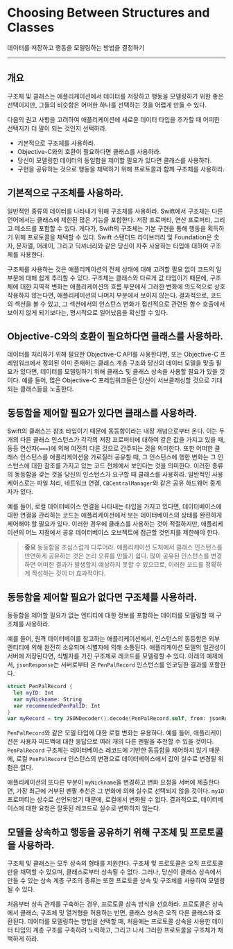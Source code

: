 # Choosing Between Structures and Classes

데이터를 저장하고 행동을 모델링하는 방법을 결정하기

---

## 개요

구조체 및 클래스는 애플리케이션에서 데이터를 저장하고 행동을 모델링하기 위한 좋은 선택이지만, 그들의 비슷함은 어떠한 하나를 선택하는 것을 어렵게 만들 수 있다.

다음의 권고 사항을 고려하여 애플리케이션에 새로운 데이터 타입을 추가할 때 어떠한 선택지가 더 말이 되는 것인지 선택하라.

- 기본적으로 구조체를 사용하라.
- Objective-C와의 호환이 필요하다면 클래스를 사용하라.
- 당신이 모델링한 데이터의 동일함을 제어할 필요가 있다면 클래스를 사용하라.
- 구현을 공유하는 것으로 행동을 채택하기 위해 프로토콜과 함께 구조체를 사용하라.

## 기본적으로 구조체를 사용하라.

일반적인 종류의 데이터를 나타내기 위해 구조체를 사용하라. Swift에서 구조체는 다른 언어에서는 클래스에 제한된 많은 기능을 포함한다. 저장 프로퍼티, 연산 프로퍼티, 그리고 메소드를 포함할 수 있다. 게다가, Swift의 구조체는 기본 구현을 통해 행동을 획득하기 위해 프로토콜을 채택할 수 있다. Swift 스탠더드 라이브러리 및 Foundation은 숫자, 문자열, 어레이, 그리고 딕셔너리와 같은 당신이 자주 사용하는 타입에 대하여 구조체를 사용한다.

구조체를 사용하는 것은 애플리케이션의 전체 상태에 대해 고려할 필요 없이 코드의 일부분에 대해 쉽게 추리할 수 있다. 구조체는 클래스와 다르게 값 타입이기 때문에, 구조체에 대한 지역적 변화는 애플리케이션의 흐름 부분에서 그러한 변화에 의도적으로 상호작용하지 않는다면, 애플리케이션의 나머지 부분에서 보이지 않는다. 결과적으로, 코드의 섹션을 볼 수 있고, 그 섹션에서의 인스턴스 변화가 접선적으로 관련된 함수 호출에서 보이지 않게 되기보다는, 명시적으로 일어났음을 확신할 수 있다.

## Objective-C와의 호환이 필요하다면 클래스를 사용하라.

데이터를 처리하기 위해 필요한 Objective-C API를 사용한다면, 또는 Objective-C 프레임워크에서 정의된 이미 존재하는 클래스 계층 구조와 당신의 데이터 모델을 맞출 필요가 있다면, 데이터를 모델링하기 위해 클래스 및 클래스 상속을 사용할 필요가 있을 것이다. 예를 들어, 많은 Objective-C 프레임워크들은 당신이 서브클래싱할 것으로 기대되는 클래스들을 노출한다.

## 동등함을 제어할 필요가 있다면 클래스를 사용하라.

Swift의 클래스는 참조 타입이기 때문에 동등함이라는 내장 개념으로부터 온다. 이는 두 개의 다른 클래스 인스턴스가 각각의 저장 프로퍼티에 대하여 같은 값을 가지고 있을 때, 동등 연산자(`===`)에 의해 여전히 다른 것으로 간주되는 것을 의미한다. 또한 어떠한 클래스 인스턴스를 애플리케이션을 가로질러 공유할 때, 그 인스턴스에 행한 변화는 그 인스턴스에 대한 참조를 가지고 있는 코드 전체에서 보인다는 것을 의미한다. 이러한 종류의 동등함을 갖는 것을 당신의 인스턴스가 요구할 때 클래스를 사용하라. 일반적인 사용 케이스로는 파일 처리, 네트워크 연결, `CBCentralManager`와 같은 공유 하드웨어 중계자가 있다.

예를 들어, 로컬 데이터베이스 연결을 나타내는 타입을 가지고 있다면, 데이터베이스에 대한 연결을 관리하는 코드는 애플리케이션에서 보는 데이터베이스의 상태를 완전하게 제어해야 할 필요가 있다. 이러한 경우에 클래스를 사용하는 것이 적절하지만, 애플리케이션의 어느 지점에서 공유 데이터베이스 오브젝트에 접근할 것인지를 제한해야 한다.

> **중요** 동등함을 조심스럽게 다루어라. 애플리케이션 도처에서 클래스 인스턴스를 만연하게 공유하는 것은 논리 오류를 만들기 쉽다. 많이 공유된 인스턴스를 변경하면 어떠한 결과가 발생할지 예상하지 못할 수 있으므로, 이러한 코드를 정확하게 작성하는 것이 더 효과적이다.

## 동등함을 제어할 필요가 없다면 구조체를 사용하라.

동등함을 제어할 필요가 없는 엔티티에 대한 정보를 포함하는 데이터를 모델링할 때 구조체를 사용하라.

예를 들어, 원격 데이터베이를 참고하는 애플리케이션에서, 인스턴스의 동등함은 외부 엔티티에 의해 완전히 소유되며 식별자에 의해 소통된다. 애플리케이션 모델의 일관성이 서버에 저장된다면, 식별자를 가진 구조체로 레코드를 모델링할 수 있다. 아래의 예제에서, `jsonResponse`는 서버로부터 온 `PenPalRecord` 인스턴스를 인코딩한 결과를 포함한다.

```swift
struct PenPalRecord {
  let myID: Int
  var myNickname: String
  var recommendedPenPalID: Int
}
var myRecord = try JSONDecoder().decode(PenPalRecord.self, from: jsonResponse)
```

`PenPalRecord`와 같은 모델 타입에 대한 로컬 변화는 유용하다. 예를 들어, 애플리케이션은 사용자 피드백에 대한 응답으로 여러 개의 다른 펜팔을 추천할 수 있을 것이다. `PenPalRecord` 구조체는 데이터베이스 레코드에 기반한 동등함을 제어하지 않기 때문에, 로컬 `PenPalRecord` 인스턴스의 변경으로 데이터베이스에서 값이 실수로 변경될 위험은 없다.

애플리케이션의 또다른 부분이 `myNickname`을 변경하고 변화 요청을 서버에 제출한다면, 가장 최근에 거부된 펜팔 추천은 그 변화에 의해 실수로 선택되지 않을 것이다. `myID` 프로퍼티는 상수로 선언되었기 때문에, 로컬에서 변화될 수 없다. 결과적으로, 데이터베이스에 대한 요청은 잘못된 레코드로 실수로 변화하지 않는다.

## 모델을 상속하고 행동을 공유하기 위해 구조체 및 프로토콜을 사용하라.

구조체 및 클래스는 모두 상속의 형태를 지원한다. 구조체 및 프로토콜은 오직 프로토콜만을 채택할 수 있으며, 클래스로부터 상속될 수 없다. 그러나, 당신이 클래스 상속에서 만들 수 있는 상속 계층 구조의 종류는 또한 프로토콜 상속 및 구조체를 사용하여 모델링될 수 있다.

처음부터 상속 관계를 구축하는 경우, 프로토콜 상속 방식을 선호하라. 프로토콜은 상속에서 클래스, 구조체 및 열거형을 허용하는 반면, 클래스 상속은 오직 다른 클래스와 호환된다. 데이터를 모델링하는 방법을 선택할 때, 처음에는 프로토콜 상속을 사용한 데이터 타입의 계층 구조를 구축하려 노력하고, 그리고 나서 그러한 프로토콜을 구조체가 채택하게 하라.